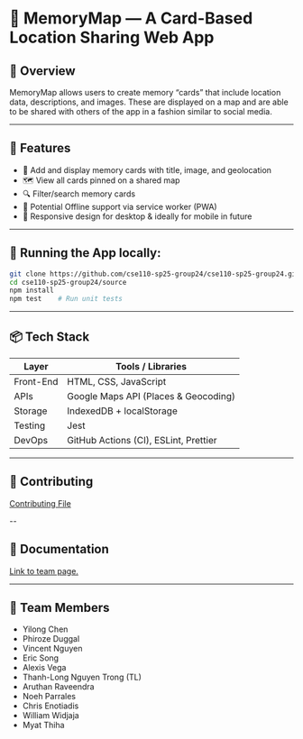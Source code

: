 # 📍 MemoryMap — A Card-Based Location Sharing Web App

## 🧠 Overview

MemoryMap allows users to create memory “cards” that include location data, descriptions, and images. These are displayed on a map and are able to be shared with others of the app 
in a fashion similar to social media. 

---

## 🚀 Features

- 📸 Add and display memory cards with title, image, and geolocation 
- 🗺 View all cards pinned on a shared map
- 🔍 Filter/search memory cards
- 📴 Potential Offline support via service worker (PWA)
- 📱 Responsive design for desktop & ideally for mobile in future
  
---

## 🧪 Running the App locally: 

```bash
git clone https://github.com/cse110-sp25-group24/cse110-sp25-group24.git
cd cse110-sp25-group24/source
npm install
npm test    # Run unit tests
```
---

## 📦 Tech Stack

| Layer        | Tools / Libraries                               |
|--------------|-------------------------------------------------|
| Front-End    | HTML, CSS, JavaScript                           |
| APIs         | Google Maps API (Places & Geocoding)            |
| Storage      | IndexedDB + localStorage                        |
| Testing      | Jest                                            |
| DevOps       | GitHub Actions (CI), ESLint, Prettier           |

---

## 🤝 Contributing

[Contributing File](./CONTRIBUTING.md)

-- 

## 🧾 Documentation

[Link to team page.](/admin/team.md)

--- 

## 👥 Team Members
- Yilong Chen
- Phiroze Duggal
- Vincent Nguyen
- Eric Song
- Alexis Vega
- Thanh-Long Nguyen Trong (TL)
- Aruthan Raveendra
- Noeh Parrales
- Chris Enotiadis
- William Widjaja
- Myat Thiha

